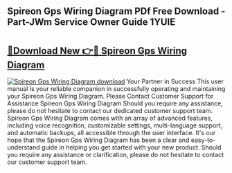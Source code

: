 ## Spireon Gps Wiring Diagram PDf Free Download - Part-JWm Service Owner Guide 1YUIE

# <h2><a href="http://dfivbyd.blite.top/?on=Spireon+Gps+Wiring+Diagram">🔗Download New 👉🔴 Spireon Gps Wiring Diagram</a></h2>

[![Spireon Gps Wiring Diagram download](https://i.imgur.com/lujVjoI.png)](http://dfivbyd.blite.top/?on=Spireon+Gps+Wiring+Diagram)
Your Partner in Success This user manual is your reliable companion in successfully operating and maintaining your Spireon Gps Wiring Diagram. Please Contact Customer Support for Assistance Spireon Gps Wiring Diagram Should you require any assistance, please do not hesitate to contact our dedicated customer support team. Spireon Gps Wiring Diagram comes with an array of advanced features, including voice recognition, customizable settings, multi-language support, and automatic backups, all accessible through the user interface. It's our hope that the Spireon Gps Wiring Diagram has been a clear and easy-to-understand guide in helping you get started with your new product. Should you require any assistance or clarification, please do not hesitate to contact our customer support team.

